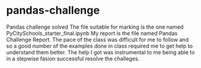 # pandas-challenge
Pandas challenge solved
The file suitable for marking is the one named PyCitySchools_starter_final.ipynb
My report is the file named Pandas Challenge Report.
The pace of the class was difficult for me to follow and so a good number of the examples done in class required me to get help to understand them better.
The help I got was instrumental to me being able to in a stepwise fasion successful resolve the challeges. 



